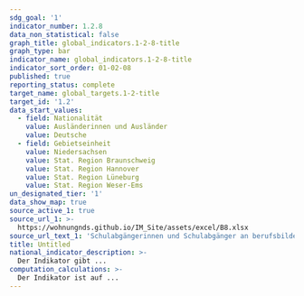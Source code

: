 ```yaml
---
sdg_goal: '1'
indicator_number: 1.2.8
data_non_statistical: false
graph_title: global_indicators.1-2-8-title
graph_type: bar
indicator_name: global_indicators.1-2-8-title
indicator_sort_order: 01-02-08
published: true
reporting_status: complete
target_name: global_targets.1-2-title
target_id: '1.2'
data_start_values:
  - field: Nationalität
    value: Ausländerinnen und Ausländer
    value: Deutsche
  - field: Gebietseinheit
    value: Niedersachsen
    value: Stat. Region Braunschweig
    value: Stat. Region Hannover
    value: Stat. Region Lüneburg
    value: Stat. Region Weser-Ems
un_designated_tier: '1'
data_show_map: true
source_active_1: true
source_url_1: >-
  https://wohnungnds.github.io/IM_Site/assets/excel/B8.xlsx
source_url_text_1: 'Schulabgängerinnen und Schulabgänger an berufsbildenden Schulen nach Schulart und Schulabschluss'
title: Untitled
national_indicator_description: >-
  Der Indikator gibt ...
computation_calculations: >-
  Der Indikator ist auf ...
---
```

